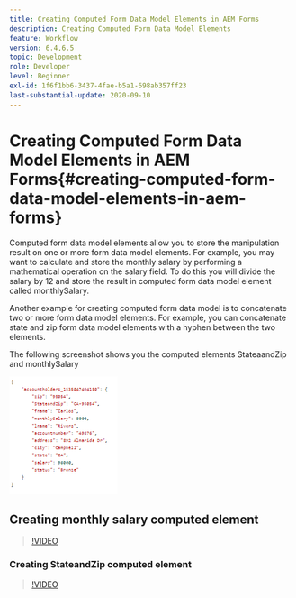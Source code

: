 ```yaml
---
title: Creating Computed Form Data Model Elements in AEM Forms
description: Creating Computed Form Data Model Elements
feature: Workflow
version: 6.4,6.5
topic: Development
role: Developer
level: Beginner
exl-id: 1f6f1bb6-3437-4fae-b5a1-698ab357ff23
last-substantial-update: 2020-09-10
---
```

# Creating Computed Form Data Model Elements in AEM Forms{#creating-computed-form-data-model-elements-in-aem-forms}

Computed form data model elements allow you to store the manipulation result on one or more form data model elements. For example, you may want to calculate and store the monthly salary by performing a mathematical operation on the salary field. To do this you will divide the salary by 12 and store the result in computed form data model element called monthlySalary.

Another example for creating computed form data model is to concatenate two or more form data model elements. For example, you can concatenate state and zip form data model elements with a hyphen between the two elements.

The following screenshot shows you the computed elements StateaandZip and monthlySalary

![computedfdmelement](assets/computedfdmelement.gif)

## Creating monthly salary computed element

>[!VIDEO](https://video.tv.adobe.com/v/23855?quality=9&learn=on)

### Creating StateandZip computed element

>[!VIDEO](https://video.tv.adobe.com/v/23856/?quality=9&learn=on)
